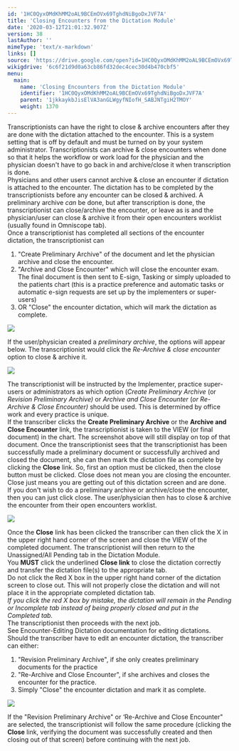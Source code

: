 ```yaml
---
id: '1HC0QyxOMdKhMM2oAL9BCEmOVx69TghdNiBgoDxJVF7A'
title: 'Closing Encounters from the Dictation Module'
date: '2020-03-12T21:01:32.907Z'
version: 38
lastAuthor: ''
mimeType: 'text/x-markdown'
links: []
source: 'https://drive.google.com/open?id=1HC0QyxOMdKhMM2oAL9BCEmOVx69TghdNiBgoDxJVF7A'
wikigdrive: '6c6f21d9d0a63cb86fd32dec4cec30d4b470cbf5'
menu:
  main:
    name: 'Closing Encounters from the Dictation Module'
    identifier: '1HC0QyxOMdKhMM2oAL9BCEmOVx69TghdNiBgoDxJVF7A'
    parent: '1jkkaykbJisElVA3anGLWgyfNIofH_SABJNTgiH2TMOY'
    weight: 1370
---
```

Transcriptionists can have the right to close & archive encounters after they are done with the dictation attached to the encounter. This is a system setting that is off by default and must be turned on by your system administrator. Transcriptionists can archive & close encounters when done so that it helps the workflow or work load for the physician and the physician doesn't have to go back in and archive/close it when transcription is done.  
Physicians and other users cannot archive & close an encounter if dictation is attached to the encounter. The dictation has to be completed by the transcriptionists before any encounter can be closed & archived. A preliminary archive *can* be done, but after transcription is done, the transcriptionist can close/archive the encounter, or leave as is and the physician/user can close & archive it from their open encounters worklist (usually found in Omniscope tab).  
Once a transcriptionist has completed all sections of the encounter dictation, the transcriptionist can
1. "Create Preliminary Archive" of the document and let the physician archive and close the encounter.
2. "Archive and Close Encounter" which will close the encounter exam. The final document is then sent to E-sign, Tasking or simply uploaded to the patients chart (this is a practice preference and automatic tasks or automatic e-sign requests are set up by the implementers or super-users)
3. OR "Close" the encounter dictation, which will mark the dictation as complete.
  
![](../closing-encounters-from-the-dictation-module.assets/16eacd5b5a83e641425617bbe7b1a4b5.png)  

If the user/physician created a *preliminary archive*, the options will appear below. The transcriptionist would click the *Re-Archive & close encounter* option to close & archive it.
  
![](../closing-encounters-from-the-dictation-module.assets/ea76a6966dfadc5546ea2dbb597f090a.png)  

The transcriptionist will be instructed by the Implementer, practice super-users or administrators as which option (*Create Preliminary Archive* (or *Revision Preliminary Archive)* or *Archive and Close Encounter* (*or Re-Archive & Close Encounter)* should be used. This is determined by office work and every practice is unique.  
If the transcriber clicks the **Create Preliminary Archive** or the **Archive and Close Encounter** link, the transcriptionist is taken to the VIEW (or final document) in the chart. The screenshot above will still display on top of that document. Once the transcriptionist sees that the transcriptionist has been successfully made a preliminary document or successfully archived and closed the document, she can then mark the dictation file as complete by clicking the **Close** link. So, first an option must be clicked, then the close button must be clicked. Close does not mean you are closing the encounter. Close just means you are getting out of this dictation screen and are done.  
If you don't wish to do a preliminary archive or archive/close the encounter, then you can just click close. The user/physician then has to close & archive the encounter from their open encounters worklist.
  
![](../closing-encounters-from-the-dictation-module.assets/2c58aaa7985778e66e16b55cf86251e4.png)  

Once the **Close** link has been clicked the transcriber can then click the X in the upper right hand corner of the screen and close the VIEW of the completed document. The transcriptionist will then return to the Unassigned/All Pending tab in the Dictation Module.  
You **MUST** click the underlined **Close link** to close the dictation correctly and transfer the dictation file(s) to the appropriate tab.  
Do not click the Red X box in the upper right hand corner of the dictation screen to close out. This will not properly close the dictation and will not place it in the appropriate completed dictation tab.  
*If you click the red X box by mistake, the dictation will remain in the Pending or Incomplete tab instead of being properly closed and put in the Completed tab.*  
The transcriptionist then proceeds with the next job.  
See Encounter-Editing Dictation documentation for editing dictations. Should the transcriber have to edit an encounter dictation, the transcriber can either:
1. "Revision Preliminary Archive", if she only creates preliminary documents for the practice
2. "Re-Archive and Close Encounter", if she archives and closes the encounter for the practice.
3. Simply "Close" the encounter dictation and mark it as complete.
  
![](../closing-encounters-from-the-dictation-module.assets/244b8eed44795f7b503017be7fa4aa7f.png)  

If the "Revision Preliminary Archive" or ‘Re-Archive and Close Encounter" are selected, the transcriptionist will follow the same procedure (clicking the **Close** link, verifying the document was successfully created and then closing out of that screen) before continuing with the next job.
